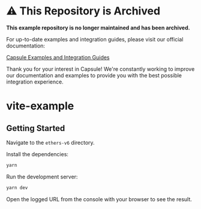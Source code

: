 # ⚠️ This Repository is Archived

**This example repository is no longer maintained and has been archived.**

For up-to-date examples and integration guides, please visit our official documentation:

[Capsule Examples and Integration Guides](https://docs.usecapsule.com/getting-started/examples)

Thank you for your interest in Capsule! We're constantly working to improve our documentation and examples to provide you with the best possible integration experience.

# vite-example

## Getting Started

Navigate to the `ethers-v6` directory.

Install the dependencies:

```bash
yarn
```

Run the development server:
```bash
yarn dev
```

Open the logged URL from the console with your browser to see the result.
